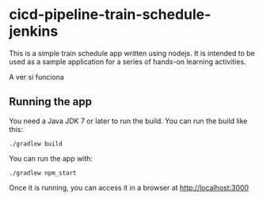 # cicd-pipeline-train-schedule-jenkins

This is a simple train schedule app written using nodejs. It is intended to be used as a sample application for a series of hands-on learning activities.

A ver si funciona

## Running the app

You need a Java JDK 7 or later to run the build. You can run the build like this:

    ./gradlew build

You can run the app with:

    ./gradlew npm_start

Once it is running, you can access it in a browser at [http://localhost:3000](http://localhost:3000)
